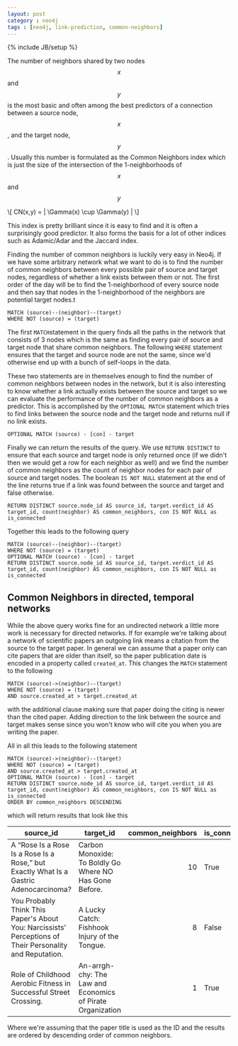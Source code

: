 ```yaml
---
layout: post
category : neo4j
tags : [neo4j, link-prediction, common-neighbors]
---
```


{% include JB/setup %}

The number of neighbors shared by two nodes $$x$$ and $$y$$ is the most basic and often among the best predictors of a connection between a source node, $$x$$, and the target node, $$y$$.
Usually this number is formulated as the Common Neighbors index which is just the size of the intersection of the 1-neighborhoods of $$x$$ and $$y$$

\\[
CN(x,y) = | \Gamma(x) \cup \Gamma(y) |
\\]

This index is pretty brilliant since it is easy to find and it is often a surprisingly good predictor. It also forms the basis for a lot of other indices such as Adamic/Adar and the Jaccard index.

Finding the number of common neighbors is luckily very easy in Neo4j. If we have some arbitrary network what we want to do is to find the number of common neighbors between every possible pair of source and target nodes, regardless of whether a link exists between them or not. The first order of the day will be to find the 1-neighborhood of every source node and then say that nodes in the 1-neighborhood of the neighbors are potential target nodes.t

```
MATCH (source)--(neighbor)--(target)
WHERE NOT (source) = (target)
```

The first `MATCH`statement in the query finds all the paths in the network that consists of 3 nodes which is the same as finding every pair of source and target node that share common neighbors. The following `WHERE` statement ensures that the target and source node are not the same, since we'd otherwise end up with a bunch of self-loops in the data.


These two statements are in themselves enough to find the number of common neighbors between nodes in the network, but it is also interesting to know whether a link actually exists between the source and target so we can evaluate the performance of the number of common neighbors as a predictor. This is accomplished by the `OPTIONAL MATCH` statement which tries to find links between the source node and the target node and returns null if no link exists.

```
OPTIONAL MATCH (source) - [con] - target
```

Finally we can return the results of the query. We use `RETURN DISTINCT` to ensure that each source and target node is only returned once (if we didn't then we would get a row for each neighbor as well) and we find the number of common neighbors as the count of neighbor nodes for each pair of source and target nodes. The boolean `IS NOT NULL` statement at the end of the line returns true if a link was found between the source and target and false otherwise.

```
RETURN DISTINCT source.node_id AS source_id, target.verdict_id AS target_id, count(neighbor) AS common_neighbors, con IS NOT NULL as is_connected
```

Together this leads to the following query

```
MATCH (source)--(neighbor)--(target)
WHERE NOT (source) = (target)
OPTIONAL MATCH (source) - [con] - target
RETURN DISTINCT source.node_id AS source_id, target.verdict_id AS target_id, count(neighbor) AS common_neighbors, con IS NOT NULL as is_connected
```

## Common Neighbors in directed, temporal networks

While the above query works fine for an undirected network a little more work is necessary for directed networks. If for example we're talking about a network of scientific papers an outgoing link means a citation from the source to the target paper. In general we can assume that a paper only can cite papers that are older than itself, so the paper publication date is encoded in a property called `created_at`.
This changes the `MATCH` statement to the following

```
MATCH (source)->(neighbor)--(target)
WHERE NOT (source) = (target)
AND source.created_at > target.created_at
```

with the additional clause making sure that paper doing the citing is newer than the cited paper. Adding direction to the link between the source and target makes sense since you won't know who will cite you when you are writing the paper.

All in all this leads to the following statement

```
MATCH (source)->(neighbor)--(target)
WHERE NOT (source) = (target)
AND source.created_at > target.created_at
OPTIONAL MATCH (source) - [con] - target
RETURN DISTINCT source.node_id AS source_id, target.verdict_id AS target_id, count(neighbor) AS common_neighbors, con IS NOT NULL as is_connected
ORDER BY common_neighbors DESCENDING
```

which will return results that look like this

|source_id|target_id|common_neighbors|is_connected|
|---------|---------|---------------:|------------|
|A “Rose Is a Rose Is a Rose Is a Rose,” but Exactly What Is a Gastric Adenocarcinoma? | Carbon Monoxide: To Boldly Go Where NO Has Gone Before. | 10 | True|
|You Probably Think This Paper's About You: Narcissists' Perceptions of Their Personality and Reputation. | A Lucky Catch: Fishhook Injury of the Tongue. | 8 | False|
|Role of Childhood Aerobic Fitness in Successful Street Crossing. | An-arrgh-chy: The Law and Economics of Pirate Organization | 1 | True|

Where we're assuming that the paper title is used as the ID and the results are ordered by descending order of common neighbors.
